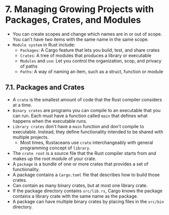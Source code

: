 # 7. Managing Growing Projects with Packages, Crates, and Modules

- You can create scopes and change which names are in or out of scope. You can't have two items with the same name in the same scope.
- `Module system` in Rust include:
  - `Packages`: A Cargo feature that lets you build, test, and share crates
  - `Crates`: A tree of modules that produces a library or executable
  - `Modules` and `use`: Let you control the organization, scop, and privacy of paths
  - `Paths`: A way of naming an item, such as a struct, function or module

## 7.1. Packages and Crates

- A `crate` is the smallest amount of code that the Rust compiler considers at a time.
- `Binary crates` are programs you can compile to an executable that you can run. Each must have a function called `main` that defines what happens when the executable runs.
- `Library crates` don't have a `main` function and don't compile to executable. Instead, they define functionality intended to be shared with multiple projects.
  - Most times, Rustaceans use `crate` interchangeably with general programming concept of `library`.
- The `crate root` is a source file that the Rust compiler starts from and makes up the root module of your crate.
- A `package` is a bundle of one or more crates that provides a set of functionality.
- A package contains a `Cargo.toml` file that describes how to build those crates.
- Can contain as many binary crates, but at most one library crate.
- If the package directory contains `src/lib.rs`, Cargo knows the package contains a library crate with the same name as the package.
- A package can have multiple binary crates by placing files in the `src/bin` directory.
